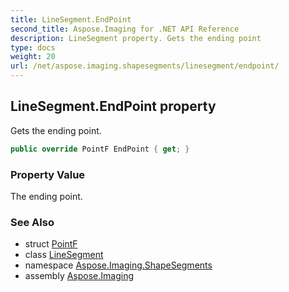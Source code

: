 ```yaml
---
title: LineSegment.EndPoint
second_title: Aspose.Imaging for .NET API Reference
description: LineSegment property. Gets the ending point
type: docs
weight: 20
url: /net/aspose.imaging.shapesegments/linesegment/endpoint/
---
```

## LineSegment.EndPoint property

Gets the ending point.

```csharp
public override PointF EndPoint { get; }
```

### Property Value

The ending point.

### See Also

* struct [PointF](../../../aspose.imaging/pointf/)
* class [LineSegment](../)
* namespace [Aspose.Imaging.ShapeSegments](../../linesegment/)
* assembly [Aspose.Imaging](../../../)


